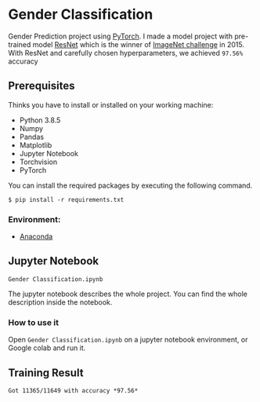 # Gender Classification

Gender Prediction project using [PyTorch](https://pytorch.org/). I made a model project with pre-trained model [ResNet](https://arxiv.org/abs/1512.03385) which is the winner of [ImageNet challenge](http://www.image-net.org/challenges/LSVRC/) in 2015. 
With ResNet and carefully chosen hyperparameters, we achieved `97.56%` accuracy

## Prerequisites

Thinks you have to install or installed on your working machine:

- Python 3.8.5
- Numpy 
- Pandas 
- Matplotlib 
- Jupyter Notebook
- Torchvision 
- PyTorch 

You can install the required packages by executing the following command.

`$ pip install -r requirements.txt`
### Environment:
 - [Anaconda](https://www.anaconda.com/products/individual)

## Jupyter Notebook

`Gender Classification.ipynb`

The jupyter notebook describes the whole project. You can find the whole description inside the notebook.

### How to use it 
Open `Gender Classification.ipynb` on a jupyter notebook environment, or Google colab and run it.

## Training Result
`Got 11365/11649 with accuracy *97.56*`

